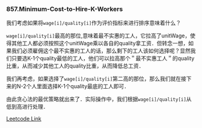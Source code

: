 ### 857.Minimum-Cost-to-Hire-K-Workers

我们考虑如果将```wage[i]/quality[i]```作为评价指标来进行排序意味着什么？

```wage[i]/quality[i]```最高的那位,意味着最不实惠的工人，它拉高了unitWage，使得其他工人都必须按照这个unitWage乘以各自的quality拿工资．但转念一想，如果我们必须雇佣这个最不实惠的工人的话，那么剩下的工人该如何选择呢？显然我们只要选K-1个quality最低的工人，他们可以拉高那个＂最不实惠工人＂的quality比重，从而减少其他工人的quality比重，从而降低总工资．

我们再考虑，如果选择了```wage[i]/quality[i]```第二高的那位，那么我们就在接下来的N-2个人里面选择K-1个quality最底的工人即可．

由此贪心法的最优策略就出来了．实际操作中，我们根据```wage[i]/quality[i]```从低到高进行处理．


[Leetcode Link](https://leetcode.com/problems/minimum-cost-to-hire-k-workers)
